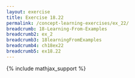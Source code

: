 ```yaml
---
layout: exercise
title: Exercise 18.22
permalink: /concept-learning-exercises/ex_22/
breadcrumb: 18-Learning-From-Examples
breadcrumb2: ex_2
breadcrumb3: 18learningFromExamples
breadcrumb4: ch18ex22
breadcrumb5: ex18.22
---
```


{% include mathjax_support %}

